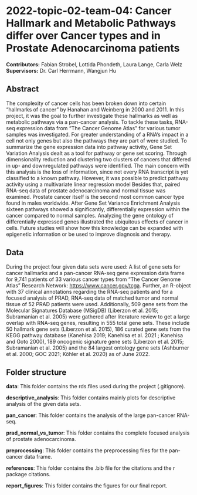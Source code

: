 # 2022-topic-02-team-04: Cancer Hallmark and Metabolic Pathways differ over Cancer types and in Prostate Adenocarcinoma patients

**Contributors:** Fabian Strobel, Lottida Phondeth, Laura Lange, Carla Welz <br>
**Supervisors:** Dr. Carl Herrmann, Wangjun Hu

## Abstract
The complexity of cancer cells has been broken down into certain “hallmarks of cancer” by Hanahan and Weinberg in 2000 and 2011. In this project, it was the goal to further investigate these hallmarks as well as metabolic pathways via a pan-cancer analysis. To tackle these tasks, RNA-seq expression data from “The Cancer Genome Atlas” for various tumor samples was investigated. For greater understanding of a RNA’s impact in a cell not only genes but also the pathways they are part of were studied. To summarize the gene expression data into pathway activity, Gene Set Variation Analysis dealt as a tool for pathway or gene set scoring. Through dimensionality reduction and clustering two clusters of cancers that differed in up- and downregulated pathways were identified. The main concern with this analysis is the loss of information, since not every RNA transcript is yet classified to a known pathway. However, it was possible to predict pathway activity using a multivariate linear regression model
Besides that, paired RNA-seq data of prostate adenocarcinoma and normal tissue was examined. Prostate cancer itself is the second most common cancer type found in males worldwide. After Gene Set Variance Enrichment Analysis sixteen pathways showed a significantly, differentially expression within the cancer compared to normal samples. Analyzing the gene ontology of differentially expressed genes illustrated the ubiquitous effects of cancer in cells. Future studies will show how this knowledge can be expanded with epigenetic information or be used to improve diagnosis and therapy.

## Data
During the project four given data sets were used: A list of gene sets for cancer hallmarks and a pan-cancer RNA-seq gene expression data frame for 9,741 patients of 33 various cancer types from “The Cancer Genome Atlas” Research Network: https://www.cancer.gov/tcga. Further, an R-object with 37 clinical annotations regarding the RNA-seq patients and for a focused analysis of PRAD, RNA-seq data of matched tumor and normal tissue of 52 PRAD patients were used. Additionally, 509 gene sets from the Molecular Signatures Database (MSigDB) (Liberzon et al. 2015; Subramanian et al. 2005) were gathered after literature review to get a large overlap with RNA-seq genes, resulting in 555 total gene sets. These include 50 hallmark gene sets (Liberzon et al. 2015), 186 curated gene sets from the KEGG pathway database (Kanehisa 2019; Kanehisa et al. 2021 ; Kanehisa and Goto 2000), 189 oncogenic signature gene sets (Liberzon et al. 2015; Subramanian et al. 2005) and the 84 largest ontology gene sets (Ashburner et al. 2000; GOC 2021; Köhler et al. 2020) as of June 2022.

## Folder structure

**data**: This folder contains the rds.files used during the project (.gitignore).

**descriptive_analysis**: This folder contains mainly plots for descriptive analysis of the given data sets.

**pan_cancer**: This folder contains the analysis of the large pan-cancer RNA-seq.

**prad_normal_vs_tumor**: This folder contains the complete focused analysis of prostate adenocarcinoma.

**preprocessing**: This folder contains the preprocessing files for the pan-cancer data frame.

**references**: This folder contains the .bib file for the citations and the r package citations.

**report_figures**: This folder contains the figures for our final report.
